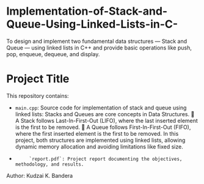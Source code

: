 # Implementation-of-Stack-and-Queue-Using-Linked-Lists-in-C-
To design and implement two fundamental data structures — Stack and Queue — using linked lists in C++ and provide basic operations like push, pop, enqueue, dequeue, and display.
# Project Title

This repository contains:
- `main.cpp`: Source code for implementation of stack and queue using linked lists:
            Stacks and Queues are core concepts in Data Structures.  A Stack follows Last-In-First-Out (LIFO), where the last inserted element is the first to be
            removed.  A Queue follows First-In-First-Out (FIFO), where the first inserted element is the first to be
            removed.
            In this project, both structures are implemented using linked lists, allowing dynamic memory allocation
            and avoiding limitations like fixed size.
-          `report.pdf`: Project report documenting the objectives, methodology, and results.

Author: Kudzai K. Bandera
